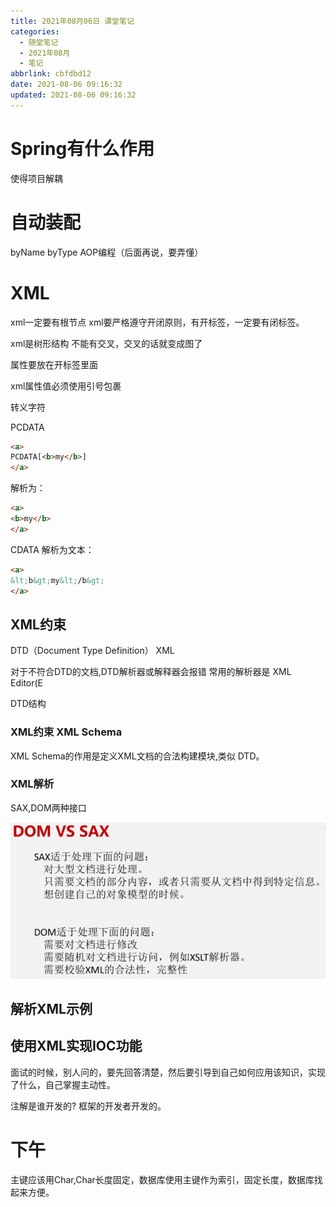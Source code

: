 ```yaml
---
title: 2021年08月06日 课堂笔记
categories:
  - 随堂笔记
  - 2021年08月
  - 笔记
abbrlink: cbfdbd12
date: 2021-08-06 09:16:32
updated: 2021-08-06 09:16:32
---
```

# Spring有什么作用
使得项目解耦

# 自动装配
byName
byType
AOP编程（后面再说，要弄懂）

# XML
xml一定要有根节点
xml要严格遵守开闭原则，有开标签，一定要有闭标签。


xml是树形结构
不能有交叉，交叉的话就变成图了

属性要放在开标签里面

xml属性值必须使用引号包裹

转义字符

PCDATA

```html
<a>
PCDATA[<b>my</b>]
</a>
```
解析为：
```html
<a>
<b>my</b>
</a>
```
CDATA
解析为文本：
```html
<a>
&lt;b&gt;my&lt;/b&gt;
</a>
```

## XML约束
DTD（Document Type Definition）
XML 

对于不符合DTD的文档,DTD解析器或解释器会报错
常用的解析器是 XML Editor(E

DTD结构
### XML约束 XML Schema
XML Schema的作用是定义XML文档的合法构建模块,类似
DTD。

### XML解析
SAX,DOM两种接口

![image-20210806100153425](https://raw.githubusercontent.com/lanlan2017/images/master/Blog/2021/08/20210806100154.png)
## 解析XML示例

## 使用XML实现IOC功能

面试的时候，别人问的，要先回答清楚，然后要引导到自己如何应用该知识，实现了什么，自己掌握主动性。

注解是谁开发的?
框架的开发者开发的。

# 下午
主键应该用Char,Char长度固定，数据库使用主键作为索引，固定长度，数据库找起来方便。



